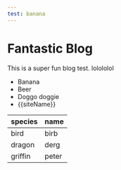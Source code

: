 ```yaml
---
test: banana
---
```


# Fantastic Blog

This is a super fun blog test. lolololol

* Banana
* Beer
* Doggo doggie
* {{siteName}}

| species | name |
| --- | --- |
| bird | birb |
| dragon | derg |
| griffin | peter |
